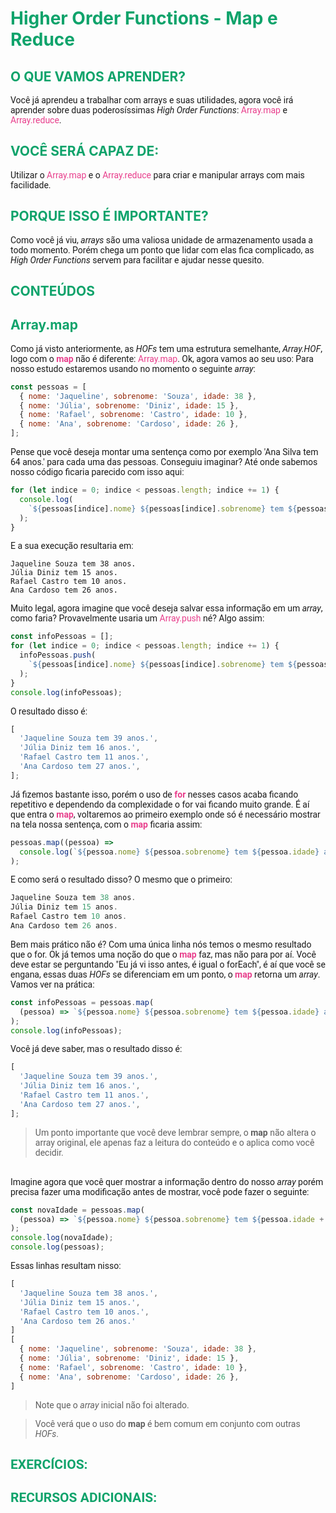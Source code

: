 <h1 style="color:#0fa36b">Higher Order Functions - Map e Reduce</h1>

<h2 style="color:#0fa36b">O QUE VAMOS APRENDER?</h2>

<div style="font-family:Roboto,sans-serif">Você já aprendeu a trabalhar com arrays e suas utilidades, agora você irá aprender sobre duas poderosíssimas <i>High Order Functions</i>: <span style="color:#e83e8c">Array.map</span> e <span style="color:#e83e8c">Array.reduce</span>.</div>

<h2 style="color:#0fa36b">VOCÊ SERÁ CAPAZ DE:</h2>

<div style="font-family:Roboto,sans-serif">Utilizar o <span style="color:#e83e8c">Array.map</span> e o <span style="color:#e83e8c">Array.reduce</span> para criar e manipular arrays com mais facilidade.</div>

<h2 style="color:#0fa36b">PORQUE ISSO É IMPORTANTE?</h2>

<div style="font-family:Roboto,sans-serif">Como você já viu, <i>arrays</i> são uma valiosa unidade de armazenamento usada a todo momento. Porém chega um ponto que lidar com elas fica complicado, as <i>High Order Functions</i> servem para facilitar e ajudar nesse quesito.</div>

<h2 style="color:#0fa36b">CONTEÚDOS</h2>

<h2 style="color:#0fa36b">Array.map</h2>

<div style="font-family:Roboto,sans-serif">Como já visto anteriormente, as <i>HOFs</i> tem uma estrutura semelhante, <i>Array.HOF</i>, logo com o <strong style="color:#e83e8c">map</strong> não é diferente: <span style="color:#e83e8c">Array.map</span>.
Ok, agora vamos ao seu uso:
Para nosso estudo estaremos usando no momento o seguinte <i>array</i>: </div>

```js
const pessoas = [
  { nome: 'Jaqueline', sobrenome: 'Souza', idade: 38 },
  { nome: 'Júlia', sobrenome: 'Diniz', idade: 15 },
  { nome: 'Rafael', sobrenome: 'Castro', idade: 10 },
  { nome: 'Ana', sobrenome: 'Cardoso', idade: 26 },
];
```

<div style="font-family:Roboto,sans-serif">Pense que você deseja montar uma sentença como por exemplo 'Ana Silva tem 64 anos.' para cada uma das pessoas. Conseguiu imaginar? Até onde sabemos nosso código ficaria parecido com isso aqui:</div>

```js
for (let indice = 0; indice < pessoas.length; indice += 1) {
  console.log(
    `${pessoas[indice].nome} ${pessoas[indice].sobrenome} tem ${pessoas[indice].idade} anos.`,
  );
}
```

<div style="font-family:Roboto,sans-serif">E a sua execução resultaria em:</div>

```
Jaqueline Souza tem 38 anos.
Júlia Diniz tem 15 anos.
Rafael Castro tem 10 anos.
Ana Cardoso tem 26 anos.
```

<div style="font-family:Roboto,sans-serif">Muito legal, agora imagine que você deseja salvar essa informação em um <i>array</i>, como faria? Provavelmente usaria um <span style="color:#e83e8c">Array.push</span> né? Algo assim:</div>

```js
const infoPessoas = [];
for (let indice = 0; indice < pessoas.length; indice += 1) {
  infoPessoas.push(
    `${pessoas[indice].nome} ${pessoas[indice].sobrenome} tem ${pessoas[indice].idade} anos.`,
  );
}
console.log(infoPessoas);
```

<div style="font-family:Roboto,sans-serif">O resultado disso é:</div>

```js
[
  'Jaqueline Souza tem 39 anos.',
  'Júlia Diniz tem 16 anos.',
  'Rafael Castro tem 11 anos.',
  'Ana Cardoso tem 27 anos.',
];
```

<div style="font-family:Roboto,sans-serif">Já fizemos bastante isso, porém o uso de <strong style="color:#e83e8c">for</strong> nesses casos acaba ficando repetitivo e dependendo da complexidade o for vai ficando muito grande.
É aí que entra o <strong style="color:#e83e8c">map</strong>, voltaremos ao primeiro exemplo onde só é necessário mostrar na tela nossa sentença, com o <strong style="color:#e83e8c">map</strong> ficaria assim:</div>

```js
pessoas.map((pessoa) =>
  console.log(`${pessoa.nome} ${pessoa.sobrenome} tem ${pessoa.idade} anos.`),
);
```

<div style="font-family:Roboto,sans-serif">E como será o resultado disso? O mesmo que o primeiro:</div>

```js
Jaqueline Souza tem 38 anos.
Júlia Diniz tem 15 anos.
Rafael Castro tem 10 anos.
Ana Cardoso tem 26 anos.
```

<div style="font-family:Roboto,sans-serif">Bem mais prático não é? Com uma única linha nós temos o mesmo resultado que o for.
Ok já temos uma noção do que o <strong style="color:#e83e8c">map</strong> faz, mas não para por aí. Você deve estar se perguntando "Eu já vi isso antes, é igual o forEach", é aí que você se engana, essas duas <i>HOFs</i> se diferenciam em um ponto, o <strong style="color:#e83e8c">map</strong> retorna um <i>array</i>. 
Vamos ver na prática:</div>

```js
const infoPessoas = pessoas.map(
  (pessoa) => `${pessoa.nome} ${pessoa.sobrenome} tem ${pessoa.idade} anos.`,
);
console.log(infoPessoas);
```

<div style="font-family:Roboto,sans-serif">Você já deve saber, mas o resultado disso é:</div>

```js
[
  'Jaqueline Souza tem 39 anos.',
  'Júlia Diniz tem 16 anos.',
  'Rafael Castro tem 11 anos.',
  'Ana Cardoso tem 27 anos.',
];
```

><div style="font-family:Roboto,sans-serif">Um ponto importante que você deve lembrar sempre, o <strong>map</strong> não altera o array original, ele apenas faz a leitura do conteúdo e o aplica como você decidir.</div>
<br>
<div style="font-family:Roboto,sans-serif">Imagine agora que você quer mostrar a informação dentro do nosso <i>array</i> porém precisa fazer uma modificação antes de mostrar, você pode fazer o seguinte:</div>

```js
const novaIdade = pessoas.map(
  (pessoa) => `${pessoa.nome} ${pessoa.sobrenome} tem ${pessoa.idade + 1} anos.`,
);
console.log(novaIdade);
console.log(pessoas);
```

<div style="font-family:Roboto,sans-serif">Essas linhas resultam nisso:</div>

```js
[
  'Jaqueline Souza tem 38 anos.',
  'Júlia Diniz tem 15 anos.',
  'Rafael Castro tem 10 anos.',
  'Ana Cardoso tem 26 anos.'
]
[
  { nome: 'Jaqueline', sobrenome: 'Souza', idade: 38 },
  { nome: 'Júlia', sobrenome: 'Diniz', idade: 15 },
  { nome: 'Rafael', sobrenome: 'Castro', idade: 10 },
  { nome: 'Ana', sobrenome: 'Cardoso', idade: 26 },
]

```

> <div style="font-family:Roboto,sans-serif">Note que o <i>array</i> inicial não foi alterado.</div>

> <div style="font-family:Roboto,sans-serif">Você verá que o uso do <strong>map</strong> é bem comum em conjunto com outras <i>HOFs</i>.</div>

<h2 style="color:#0fa36b"><div style="font-family:Roboto,sans-serif">EXERCÍCIOS:</div></h2>

<h2 style="color:#0fa36b"><div style="font-family:Roboto,sans-serif">RECURSOS ADICIONAIS:</div</h2>

